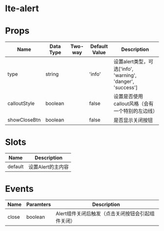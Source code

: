 # lte-alert

# Props

| Name | Data Type |  Two-way | Default Value | Description |
| --- | --- | --- | --- | --- |
| type | string | | 'info' | 设置alert类型，可选['info', 'warning', 'danger', 'success'] |
| calloutStyle | boolean | | false | 设置是否使用callout风格（会有一个特别的左边线） |
| showCloseBtn | boolean | | false | 是否显示关闭按钮 |

# Slots

| Name | Description |
| --- | --- |
| default | 设置Alert的主内容 |



# Events

| Name | Paramters | Description |
| --- | --- | --- |
| close | boolean | Alert组件关闭后触发（点击关闭按钮会引起组件关闭） |

